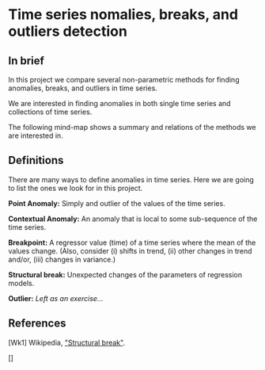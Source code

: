 # Time series nomalies, breaks, and outliers detection

## In brief

In this project we compare several non-parametric methods for finding anomalies, breaks,
and outliers in time series.

We are interested in finding anomalies in both single time series and collections of time series.

The following mind-map shows a summary and relations of the methods we are interested in.

## Definitions

There are many ways to define anomalies in time series. 
Here we are going to list the ones we look for in this project. 

**Point Anomaly:** Simply and outlier of the values of the time series.

**Contextual Anomaly:** An anomaly that is local to some sub-sequence of the time series.
 
**Breakpoint:** A regressor value (time) of a time series where the mean of the values change. 
(Also, consider (i) shifts in trend, (ii) other changes in trend and/or, (iii) changes in variance.)

**Structural break:** Unexpected changes of the parameters of regression models.

**Outlier:** *Left as an exercise...*


## References

[Wk1] Wikipedia, ["Structural break"](https://en.wikipedia.org/wiki/Structural_break).

[]